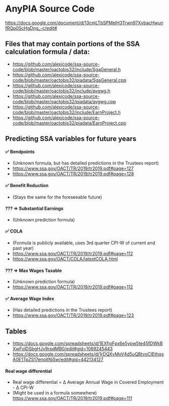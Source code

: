 # AnyPIA Source Code
https://docs.google.com/document/d/13cmLTbSPMelH3Trwn97XvbacHwunfRQp0ScHgDng_-c/edit#

## Files that may contain portions of the SSA calculation formula / data:
- https://github.com/alexjcode/ssa-source-code/blob/master/oactobjs32/include/SgaGeneral.h
- https://github.com/alexjcode/ssa-source-code/blob/master/oactobjs32/piadata/SgaGeneral.cpp
- https://github.com/alexjcode/ssa-source-code/blob/master/oactobjs32/include/avgwg.h
- https://github.com/alexjcode/ssa-source-code/blob/master/oactobjs32/piadata/avgwg.cpp
- https://github.com/alexjcode/ssa-source-code/blob/master/oactobjs32/include/EarnProject.h
- https://github.com/alexjcode/ssa-source-code/blob/master/oactobjs32/piadata/EarnProject.cpp

## Predicting SSA variables for future years

#### ✅ Bendpoints
- (Unknown formula, but has detailed predictions in the Trustees report)
- https://www.ssa.gov/OACT/TR/2019/tr2019.pdf#page=127
- https://www.ssa.gov/OACT/TR/2019/tr2019.pdf#page=128

#### ✅ Benefit Reduction
- (Stays the same for the foreseeable future)

#### ??? => Substantial Earnings
- (Unknown prediction formula) 

#### ✅ COLA
- (Formula is publicly available, uses 3rd quarter CPI-W of current and past year)
- https://www.ssa.gov/OACT/TR/2019/tr2019.pdf#page=112
- https://www.ssa.gov/OACT/COLA/latestCOLA.html

#### ??? => Max Wages Taxable
- (Unknown prediction formula)
- https://www.ssa.gov/OACT/TR/2019/tr2019.pdf#page=112

#### ✅ Average Wage Index
- (Has detailed predictions in the Trustees report)
- https://www.ssa.gov/OACT/TR/2019/tr2019.pdf#page=123

## Tables
- https://docs.google.com/spreadsheets/d/1EXfjoFpx6e5ypw5te45fDWkBXwFolDSbgHJv9rpdMB0/edit#gid=1069245443
- https://docs.google.com/spreadsheets/d/1rDQXvMoV4d5uQBtvoCIEthqsA0E1TpZS17enqitNiSw/edit#gid=442134127

#### Real wage differential
- Real wage differential = Δ Average Annual Wage in Covered Employment - Δ CPI-W
- (Might be used in a formula somewhere)
https://www.ssa.gov/OACT/TR/2019/tr2019.pdf#page=111
